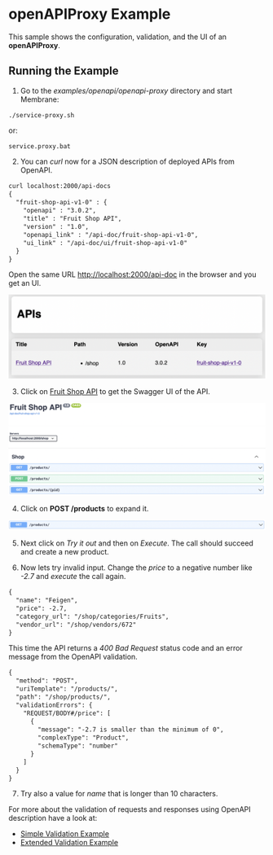 # openAPIProxy Example

This sample shows the configuration, validation, and the UI of an **openAPIProxy**.

## Running the Example

1. Go to the _examples/openapi/openapi-proxy_ directory and start Membrane:

```
./service-proxy.sh
```

or:

```
service.proxy.bat
```


2. You can _curl_ now for a JSON description of deployed APIs from  OpenAPI. 

```
curl localhost:2000/api-docs
{
  "fruit-shop-api-v1-0" : {
    "openapi" : "3.0.2",
    "title" : "Fruit Shop API",
    "version" : "1.0",
    "openapi_link" : "/api-doc/fruit-shop-api-v1-0",
    "ui_link" : "/api-doc/ui/fruit-shop-api-v1-0"
  }
}
```

Open the same URL [http://localhost:2000/api-doc](http://localhost:2000/api-doc) in the browser and you get an UI.

![API Overview](api-overview.png)




3. Click on [Fruit Shop API](http://localhost:2000/api-doc/ui/fruit-shop-api-v1-0) to get the Swagger UI of the API.

![Swagger UI](swagger-ui.png)

4. Click on __POST /products__ to expand it.

![POST /products](get-products.png)

5. Next click on _Try it out_ and then on _Execute_. The call should succeed and create a new product.

6. Now lets try invalid input. Change the _price_ to a negative number like _-2.7_ and _execute_ the call again.

```
{
  "name": "Feigen",
  "price": -2.7,
  "category_url": "/shop/categories/Fruits",
  "vendor_url": "/shop/vendors/672"
}
```

This time the API returns a _400 Bad Request_ status code and an error message from the OpenAPI validation.
	
```
{
  "method": "POST",
  "uriTemplate": "/products/",
  "path": "/shop/products/",
  "validationErrors": {
    "REQUEST/BODY#/price": [
      {
        "message": "-2.7 is smaller than the minimum of 0",
        "complexType": "Product",
        "schemaType": "number"
      }
    ]
  }
}
```

7. Try also a value for _name_ that is longer than 10 characters.

For more about the validation of requests and responses using OpenAPI description have a look at:

- [Simple Validation Example](../openapi-validation-simple/)
- [Extended Validation Example](../openapi-validation/)



